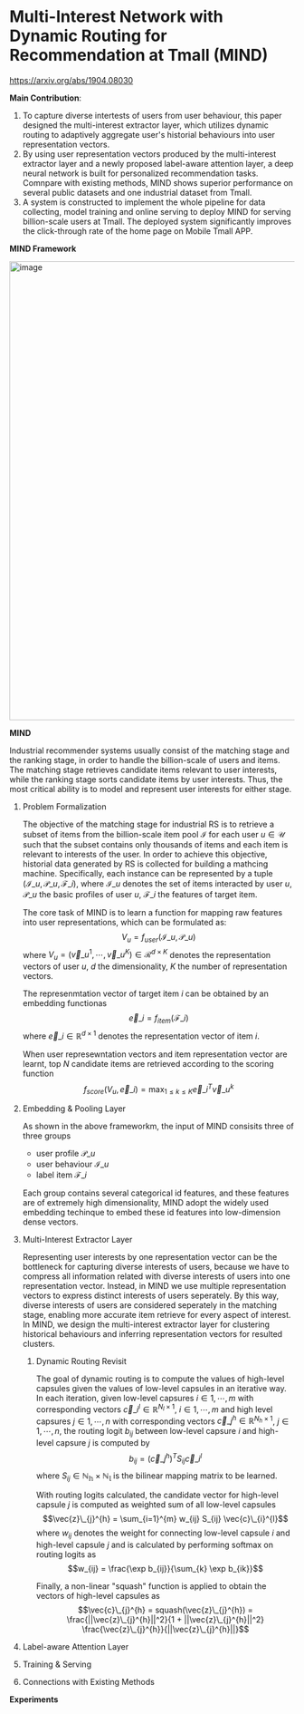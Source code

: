 # Multi-Interest Network with Dynamic Routing for Recommendation at Tmall (MIND)

https://arxiv.org/abs/1904.08030

**Main Contribution**:

1. To capture diverse intertests of users from user behaviour, this paper designed the multi-interest extractor layer, which utilizes dynamic routing to adaptively aggregate user's historial behaviours into user representation vectors.
2. By using user representation vectors produced by the multi-interest extractor layer and a newly proposed label-aware attention layer, a deep neural network is built for personalized recommendation tasks. Comnpare with existing methods, MIND shows superior performance on several public datasets and one industrial dataset from Tmall.
3. A system is constructed to implement the whole pipeline for data collecting, model training and online serving to deploy MIND for serving billion-scale users at Tmall. The deployed system significantly improves the click-through rate of the home page on Mobile Tmall APP.


**MIND Framework**

<img width="810" alt="image" src="https://user-images.githubusercontent.com/49403324/208366456-f2242c88-df57-4e45-89a3-f69c49528a63.png">


**MIND**

Industrial recommender systems usually consist of the matching stage and the ranking stage, in order to handle the billion-scale of users and items. The matching stage retrieves candidate items relevant to user interests, while the ranking stage sorts candidate items by user interests. Thus, the most critical ability is to model and
represent user interests for either stage.

1. Problem Formalization

    The objective of the matching stage for industrial RS is to retrieve a subset of items from the billion-scale item pool $\mathcal{I}$ for each user $u \in \mathcal{U}$ such that the subset contains only thousands of items and each item is relevant to interests of the user. In order to achieve this objective, historial data generated by RS is collected for building a mathcing machine. Specifically, each instance can be represented by a tuple $(\mathcal{I}\_{u}, \mathcal{P}\_{u}, \mathcal{F}\_{i})$, where $\mathcal{I}\_{u}$ denotes the set of items interacted by user $u$, $\mathcal{P}\_{u}$ the basic profiles of user $u$, $\mathcal{F}\_{i}$ the features of target item.
    
    The core task of MIND is to learn a function for mapping raw features into user representations, which can be formulated as:
    $$V_{u} = f_{user} (\mathcal{I}\_{u}, \mathcal{P}\_{u})$$
    where $V_{u} = (\vec{v}\_{u}^{1}, \cdots, \vec{v}\_{u}^{K}) \in \mathcal{R}^{d \times K}$ denotes the representation vectors of user $u$, $d$ the dimensionality, $K$ the number of representation vectors.
    
    The represenmtation vector of target item $i$ can be obtained by an embedding functionas
    $$\vec{e}\_{i} = f_{item}(\mathcal{F}\_{i})$$
    where $\vec{e}\_{i} \in \mathbb{R}^{d \times 1}$ denotes the representation vector of item $i$.
    
    When user represewntation vectors and item representation vector are learnt, top $N$ candidate items are retrieved according to the scoring function
    $$f_{score}(V_{u}, \vec{e}\_{i}) = \max_{1 \leq k \leq K} \vec{e}\_{i}^{T} \vec{v}\_{u}^{k}$$

2. Embedding & Pooling Layer

    As shown in the above frameworkm, the input of MIND consisits three of three groups
    - user profile $\mathcal{P}\_{u}$
    - user behaviour $\mathcal{I}\_{u}$
    - label item $\mathcal{F}\_{i}$

    Each group contains several categorical id features, and these features are of extremely high dimensionality, MIND adopt the widely used embedding techinque to embed these id features into low-dimension dense vectors. 

3. Multi-Interest Extractor Layer

    Representing user interests by one representation vector can be the bottleneck for capturing diverse interests of users, because we have to compress all information related with diverse interests of users into one representation vector. Instead, in MIND we use multiple representation vectors to express distinct interests of users seperately. By this way, diverse interests of users are considered seperately in the matching stage, enabling more accurate item retrieve for every aspect of interest. In MIND, we design the multi-interest extractor layer for clustering historical behaviours and inferring representation vectors for resulted clusters.
    
    1. Dynamic Routing Revisit

        The goal of dynamic routing is to compute the values of high-level capsules given the values of low-level capsules in an iterative way. In each iteration, given low-level capsures $i \in {1, \cdots, m}$ with corresponding vectors $\vec{c}\_{i}^{l} \in \mathbb{R}^{N_{l} \times 1}$, $i \in {1, \cdots, m}$ and high level capsures $j \in {1, \cdots, n}$ with corresponding vectors $\vec{c}\_{j}^{h} \in \mathbb{R}^{N_{h} \times 1}$, $j \in {1, \cdots, n}$, the routing logit $b_{ij}$ between low-level capsure $i$ and high-level capsure $j$ is computed by
        $$b_{ij} = (\vec{c}\_{j}^{h})^{T} S_{ij} \vec{c}\_{i}^{l}$$
        where $S_{ij} \in \mathbb{N_{h} \times N_{l}}$ is the bilinear mapping matrix to be learned.
        
        With routing logits calculated, the candidate vector for high-level capsule $j$ is computed as weighted sum of all low-level capsules
        $$\vec{z}\_{j}^{h} = \sum_{i=1}^{m} w_{ij} S_{ij} \vec{c}\_{i}^{l}$$
        where $w_{ij}$ denotes the weight for connecting low-level capsule $i$ and high-level capsule $j$ and is calculated by performing softmax on routing logits as
        $$w_{ij} = \frac{\exp b_{ij}}{\sum_{k} \exp b_{ik}}$$
        
        Finally, a non-linear "squash" function is applied to obtain the vectors of high-level capsules as
        $$\vec{c}\_{j}^{h} = squash(\vec{z}\_{j}^{h}) = \frac{||\vec{z}\_{j}^{h}||^2}{1 + ||\vec{z}\_{j}^{h}||^2} \frac{\vec{z}\_{j}^{h}}{||\vec{z}\_{j}^{h}||}$$


4. Label-aware Attention Layer


5. Training & Serving


6. Connections with Existing Methods


**Experiments**

